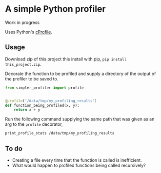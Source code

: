 # A simple Python profiler
Work in progress

Uses Python's [cProfile](https://docs.python.org/2/library/profile.html).

## Usage
Download zip of this project this install with pip, 
`pip install this_project.zip`.

Decorate the function to be profiled and supply a directory of the
output of the profiler to be saved to.

```python
from simpler_profiler import profile


@profile('/data/tmp/my_profiling_results')
def function_being_profiled(x, y):
    return x + y 

```

Run the following command supplying the same path that was given as an
 arg to the `profile` decorator,
```bash
print_profile_stats /data/tmp/my_profiling_results
```

## To do
* Creating a file every time that the function is called is inefficient.
* What would happen to profiled functions being called recursively?
